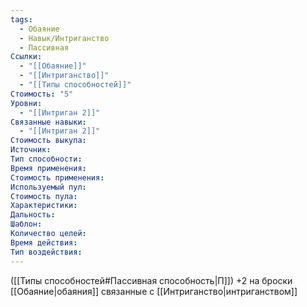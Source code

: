 ```yaml
---
tags:
  - Обаяние
  - Навык/Интриганство
  - Пассивная
Ссылки:
  - "[[Обаяние]]"
  - "[[Интриганство]]"
  - "[[Типы способностей]]"
Стоимость: "5"
Уровни:
  - "[[Интриган 2]]"
Связанные навыки:
  - "[[Интриган 2]]"
Стоимость выкупа:
Источник:
Тип способности:
Время применения:
Стоимость применения:
Используемый пул:
Стоимость пула:
Характеристики:
Дальность:
Шаблон:
Количество целей:
Время действия:
Тип воздействия:
---
```

([[Типы способностей#Пассивная способность|П]]) +2 на броски [[Обаяние|обаяния]] связанные с [[Интриганство|интриганством]]